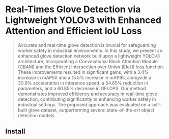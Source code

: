 # Real-Times Glove Detection via Lightweight YOLOv3 with Enhanced Attention and Efficient IoU Loss
> Accurate and real-time glove detection is crucial for safeguarding worker safety in industrial environments. In this study, we present an enhanced glove detection network built upon a lightweight YOLOv3 architecture, incorporating a Convolutional Block Attention Module (CBAM) and the Efficient Intersection over Union (EIoU) loss function. These improvements resulted in significant gains, with a 3.4% increase in mAP50 and a 15.5% increase in mAP95, alongside a 30.9% acceleration in inference speed, a 54.65% reduction in parameters, and a 60.85% decrease in GFLOPS. Our method demonstrates improved efficiency and accuracy in real-time glove detection, contributing significantly to enhancing worker safety in industrial settings. The proposed approach was evaluated on a self-built glove dataset, outperforming several state-of-the-art object detection models.
## Install
